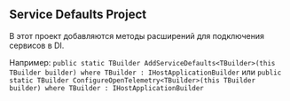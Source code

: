 ## Service Defaults Project

В этот проект добавляются методы расширений для подключения сервисов в DI.

Например:
`public static TBuilder AddServiceDefaults<TBuilder>(this TBuilder builder) where TBuilder : IHostApplicationBuilder`
или
`public static TBuilder ConfigureOpenTelemetry<TBuilder>(this TBuilder builder) where TBuilder : IHostApplicationBuilder`